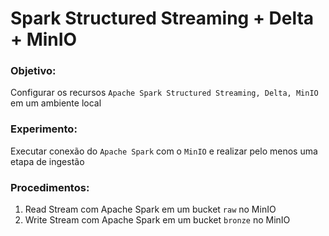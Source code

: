 # Spark Structured Streaming + Delta + MinIO

### Objetivo:
Configurar os recursos `Apache Spark Structured Streaming, Delta, MinIO` em um ambiente local

### Experimento:
Executar conexão do `Apache Spark` com o `MinIO` e realizar pelo menos uma etapa de ingestão

### Procedimentos:
1. Read Stream com Apache Spark em um bucket `raw` no MinIO 
2. Write Stream com Apache Spark em um bucket `bronze` no MinIO